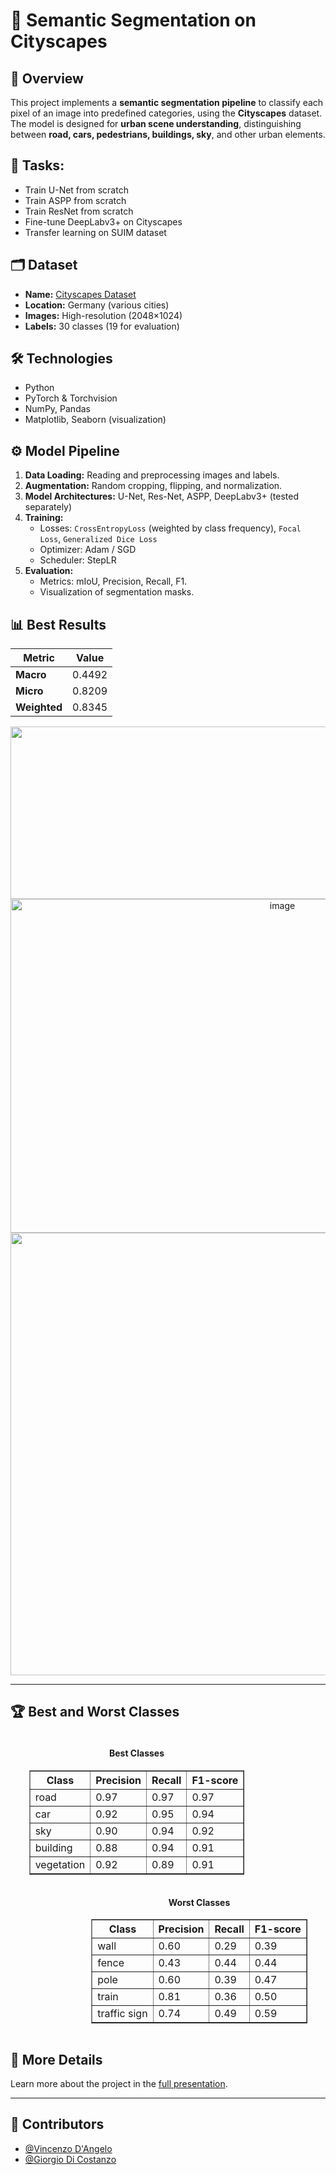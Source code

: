 # 🚗 Semantic Segmentation on Cityscapes

## 📌 Overview
This project implements a **semantic segmentation pipeline** to classify each pixel of an image into predefined categories, using the **Cityscapes** dataset.  
The model is designed for **urban scene understanding**, distinguishing between **road, cars, pedestrians, buildings, sky**, and other urban elements.

## 🎯 Tasks:
   - Train U-Net from scratch  
   - Train ASPP from scratch  
   - Train ResNet from scratch  
   - Fine-tune DeepLabv3+ on Cityscapes  
   - Transfer learning on SUIM dataset

## 🗂 Dataset
- **Name:** [Cityscapes Dataset](https://www.cityscapes-dataset.com/)  
- **Location:** Germany (various cities)  
- **Images:** High-resolution (2048×1024)  
- **Labels:** 30 classes (19 for evaluation)

## 🛠️ Technologies
- Python  
- PyTorch & Torchvision  
- NumPy, Pandas  
- Matplotlib, Seaborn (visualization)  

## ⚙️ Model Pipeline
1. **Data Loading:** Reading and preprocessing images and labels.  
2. **Augmentation:** Random cropping, flipping, and normalization.  
3. **Model Architectures:** U-Net, Res-Net, ASPP, DeepLabv3+ (tested separately)
4. **Training:**  
   - Losses: `CrossEntropyLoss` (weighted by class frequency), `Focal Loss`, `Generalized Dice Loss`
   - Optimizer: Adam / SGD  
   - Scheduler: StepLR  
5. **Evaluation:**  
   - Metrics: mIoU, Precision, Recall, F1. 
   - Visualization of segmentation masks.  

## 📊 Best Results
| Metric         | Value        |
|----------------|--------------|
| **Macro**      | 0.4492       |
| **Micro**      | 0.8209       |
| **Weighted**   | 0.8345       |

<center>
   <img width="1257" height="276" alt="image" src="https://github.com/user-attachments/assets/ea2993a6-078f-4294-a58d-a058d4d226a2" />
</center>
<center>
  <img width="854" height="534" alt="image" src="https://github.com/user-attachments/assets/c98bc89e-4e5a-407a-bbec-0befc9763ab3" />
</center>

<center>
  <img width="1271" height="708" alt="image" src="https://github.com/user-attachments/assets/f7f1cb92-57f8-40b6-ab64-436f2bf33b7a" />
</center>

---

## 🏆 Best and Worst Classes 
<div style="text-align: center;">
  <div style="display: inline-block; margin-right: 100px; vertical-align: top;">
    <h4>Best Classes</h4>
    <table border="1">
      <tr><th>Class</th><th>Precision</th><th>Recall</th><th>F1-score</th></tr>
      <tr><td>road</td><td>0.97</td><td>0.97</td><td>0.97</td></tr>
      <tr><td>car</td><td>0.92</td><td>0.95</td><td>0.94</td></tr>
      <tr><td>sky</td><td>0.90</td><td>0.94</td><td>0.92</td></tr>
      <tr><td>building</td><td>0.88</td><td>0.94</td><td>0.91</td></tr>
      <tr><td>vegetation</td><td>0.92</td><td>0.89</td><td>0.91</td></tr>
    </table>
  </div>

  <div style="display: inline-block; margin-left: 100px; vertical-align: top;">
    <h4>Worst Classes</h4>
    <table border="1">
      <tr><th>Class</th><th>Precision</th><th>Recall</th><th>F1-score</th></tr>
      <tr><td>wall</td><td>0.60</td><td>0.29</td><td>0.39</td></tr>
      <tr><td>fence</td><td>0.43</td><td>0.44</td><td>0.44</td></tr>
      <tr><td>pole</td><td>0.60</td><td>0.39</td><td>0.47</td></tr>
      <tr><td>train</td><td>0.81</td><td>0.36</td><td>0.50</td></tr>
      <tr><td>traffic sign</td><td>0.74</td><td>0.49</td><td>0.59</td></tr>
    </table>
  </div>
</div>

## 📘 More Details
Learn more about the project in the [full presentation](./Presentazione.pdf).

---

## 👥 Contributors

- [@Vincenzo D'Angelo](https://github.com/vincenzodan)
- [@Giorgio Di Costanzo](https://github.com/GiorgioDiCostanzo)
